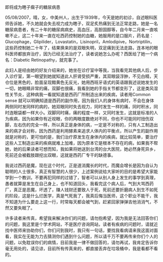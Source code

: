 即将成为瞎子瘸子的糖尿病患

05/08/2007，晴，女，中美州人，出生于1939年，今天是她的初诊，自述眼科医师告诉她，不久她就会失去视力成为瞎子，双足炙热痛到无法正常走路，她是一名糖尿病患者，有二十年的糖尿病病史，高血压，高胆固醇等，自今年二月来一直咳嗽不止，这二十年来一直在吃西药控制她的血糖，她服用的是口服片，药名是：Glucophage，Glipilider，Lovastatin，Lisinopril，Amlodipive，Nortriptilin，这些药控制她二十年了，结果换来的是双眼失明，双足痛到无法走路，连本地的眼科医师都放弃治疗，因为已经无法治疗了，读者说她怎么办呢？西医给了她一个病名：Diabetic Retinopathy，就完事了。

此妇人是经由她的好友介绍来的，她坐在诊疗室中等我，当我看完其他病人后，步入诊疗室，第一眼望到她就知道此人肝肾受损严重，其双眼袋浮肿，不见白精，天仓位是黑色的，脸面呈现黯黄色无反光，她用西班牙语式的英语跟我述说她发生的一切，她眼睛非常的痛，双脚也很痛，我看到她的手指关节都变形了，这是类风湿性关节炎，这种病我一看就知道是西药厂所制造出来的疾病，读者用Common sense 就可以明确知道是西药的副作用，因为我们人的身体有病时，不会在身体两侧同时发同样的病的，她双眼同时失去视力，同时发生一样的痛，同时积水，同时连眼袋都一样大小。双脚同时痛，痛的程度一样，又同时发生，这就是标准的人为疾病，因为如果你有近视眼，你的两眼度数绝对不同，你也不可能同时扭伤双脚，左右伤的完全一样，所以真正是身体的病，一定是不对称的，只有人工制造出来的病才会对称，因为西药是利用酵素来追求人体内的平衡点，所以产生的副作用就是对称的，更可怕的是，我们治疗原发生在身体内的疾病，就比较简单，要治疗这些人工制造出来的疾病就难上加难，因为原本它是根本不存在的病，如果我不帮她，她的后果读者可想而知，我如果将她送到台湾的台大医院，她必然身死异乡，死前还会被截肢跟挖出双眼，这就是西药厂专干的缺德事。

我说过西药是魔，现在这个时代，正是道消魔长的时代，而魔会增长是因为自认为聪明的人士很多，真正有智慧的人很少，上述案例说给大家听的目的是希望大家能学到一个教训，不要再犯同样的过错了，智者可以从别人身上发生的事学到真理，愚者就算是发生在自己身上，也不知道回头，我看完这个病人后，气到大骂西药厂，真正是恶魔，坏透了，赚人钱财还要致人于死，死前还要折磨病人到生不如死的阶段，这是什么烂医学，真是气死我了，我真后悔当医师，这个职业不能干，我不知道为什么要走上这一行，时常每天都会被气到，赶紧回家弹弹吉他消消气，不然又要失眠了。

许多读者来传真，希望我来解决你们的问题，请勿抱希望，因为我是无法回答你们的问题，我这里是个学术网站，不是医疗咨询网站，读者有疾病的问题时，请就近找中医师来协助你们，你们问到我时，我只有一句话，要找我看病请来我这面对面看，我实在无能为力去猜测你们遇到什么问题，所以请千万不要再传来你们个人的问题，以免耽误你们的病情，目前我是一律不做回答的，请勿再试，我肯定告诉你毫无用处的，请见谅，目前所有传真来的，都直接丢弃在垃圾桶中，我是看都不看的。